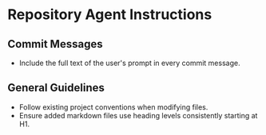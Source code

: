 # Repository Agent Instructions

## Commit Messages
- Include the full text of the user's prompt in every commit message.

## General Guidelines
- Follow existing project conventions when modifying files.
- Ensure added markdown files use heading levels consistently starting at H1.
